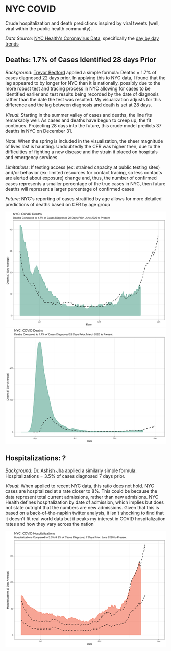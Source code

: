 # NYC COVID

Crude hospitalization and death predictions inspired by viral tweets (well, viral within the public health community).

*Data Source*: [NYC Health's Coronavirus Data](https://github.com/nychealth/coronavirus-data), specifically the [day by day trends](https://github.com/nychealth/coronavirus-data/blob/master/trends/data-by-day.csv)

## Deaths: 1.7% of Cases Identified 28 days Prior

*Background*: [Trevor Bedford](https://twitter.com/trvrb/status/1334684100565725195?s=20) applied a simple formula: Deaths = 1.7% of cases diagnosed 22 days prior. In applying this to NYC data, I found that the lag appeared to by longer for NYC than it is nationally, possibly due to the more robust test and tracing process in NYC allowing for cases to be identified earlier and test results being recorded by the date of diagnosis rather than the date the test was resulted. My visualization adjusts for this difference and the lag between diagnosis and death is set at 28 days. 

*Visual*: Starting in the summer valley of cases and deaths, the line fits remarkably well. As cases and deaths have begun to creep up, the fit continues. Projecting 28 days into the future, this crude model predicts 37 deaths in NYC on December 31. 

Note: When the spring is included in the visualization, the sheer magnitude of lives lost is haunting. Undoubtedly the CFR was higher then, due to the difficulties of fighting a new disease and the strain it placed on hospitals and emergency services. 

*Limitations*: If testing access (ex: strained capacity at public testing sites) and/or behavior (ex: limited resources for contact tracing, so less contacts are alerted about exposure) change and, thus, the number of confirmed cases represents a smaller percentage of the true cases in NYC, then future deaths will represent a larger percentage of confirmed cases

*Future*: NYC's reporting of cases stratified by age allows for more detailed predictions of deaths based on CFR by age group

![Crude Mortality Estimates](output/nyc_mortality_prediction.png)
![Crude Mortality Estimates Including Spring](output/nyc_mortality_prediction_all.png)


## Hospitalizations: ?

*Background*: [Dr. Ashish Jha](https://twitter.com/ashishkjha/status/1333636842307137537?s=20) applied a similarly simple formula: Hospitalizations = 3.5% of cases diagnosed 7 days prior. 

*Visual*: When applied to recent NYC data, this ratio does not hold. NYC cases are hospitalized at a rate closer to 8%. This could be because the data represent total current admissions, rather than new admisions. NYC Health defines hospitalization by date of admission, which implies but does not state outright that the numbers are new admissions. Given that this is based on a back-of-the-napkin twitter analysis, it isn't shocking to find that it doesn't fit real world data but it peaks my interest in COVID hospitalization rates and how they vary across the nation

![Crude Hospitalization Estimates](output/nyc_hospitalization_prediction.png)
